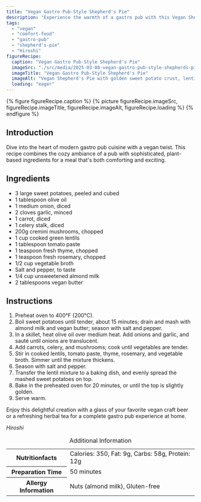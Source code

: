 ```yaml
---
title: "Vegan Gastro Pub-Style Shepherd's Pie"
description: "Experience the warmth of a gastro pub with this Vegan Shepherd's Pie, blending sweet potatoes, lentils, and herbs for a comforting, hearty meal."
tags:
  - "vegan"
  - "comfort-food"
  - "gastro-pub"
  - "shepherd's-pie"
  - "Hiroshi"
figureRecipe: 
  caption: "Vegan Gastro Pub-Style Shepherd's Pie"
  imageSrc: "./src/media/2025-03-08-vegan-gastro-pub-style-shepherds-pie-6739.png"
  imageTitle: "Vegan Gastro Pub-Style Shepherd's Pie"
  imageAlt: "Vegan Shepherd's Pie with golden sweet potato crust, lentil filling visible, on dark wood table with beer and ambient lighting."
  loading: "eager"
---
```


{% figure figureRecipe.caption %}
{% picture figureRecipe.imageSrc, figureRecipe.imageTitle, figureRecipe.imageAlt, figureRecipe.loading %}
{% endfigure %}

## Introduction

Dive into the heart of modern gastro pub cuisine with a vegan twist. This recipe combines the cozy ambiance of a pub with sophisticated, plant-based ingredients for a meal that's both comforting and exciting.

## Ingredients

- 3 large sweet potatoes, peeled and cubed
- 1 tablespoon olive oil
- 1 medium onion, diced
- 2 cloves garlic, minced
- 1 carrot, diced
- 1 celery stalk, diced
- 200g cremini mushrooms, chopped
- 1 cup cooked green lentils
- 1 tablespoon tomato paste
- 1 teaspoon fresh thyme, chopped
- 1 teaspoon fresh rosemary, chopped
- 1/2 cup vegetable broth
- Salt and pepper, to taste
- 1/4 cup unsweetened almond milk
- 2 tablespoons vegan butter

## Instructions

1. Preheat oven to 400°F (200°C).
2. Boil sweet potatoes until tender, about 15 minutes; drain and mash with almond milk and vegan butter; season with salt and pepper.
3. In a skillet, heat olive oil over medium heat. Add onions and garlic, and sauté until onions are translucent.
4. Add carrots, celery, and mushrooms; cook until vegetables are tender.
5. Stir in cooked lentils, tomato paste, thyme, rosemary, and vegetable broth. Simmer until the mixture thickens.
6. Season with salt and pepper.
7. Transfer the lentil mixture to a baking dish, and evenly spread the mashed sweet potatoes on top.
8. Bake in the preheated oven for 20 minutes, or until the top is slightly golden.
9. Serve warm.

Enjoy this delightful creation with a glass of your favorite vegan craft beer or a refreshing herbal tea for a complete gastro pub experience at home.

*Hiroshi*

<table><caption class='sr-only'>Additional Information</caption><tr><th>Nutritionfacts</th><td>Calories: 350, Fat: 9g, Carbs: 58g, Protein: 12g&nbsp;</td></tr><tr><th>Preparation Time</th><td>50 minutes&nbsp;</td></tr><tr><th>Allergy Information</th><td>Nuts (almond milk), Gluten-free&nbsp;</td></tr></table>

